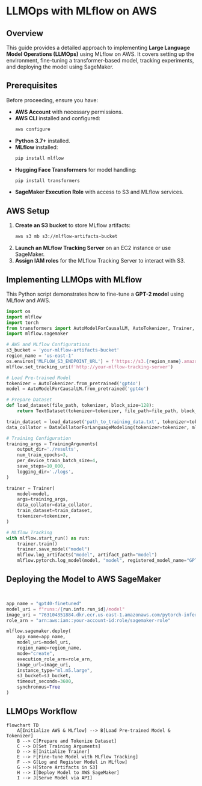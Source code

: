 # LLMOps with MLflow on AWS

## Overview
This guide provides a detailed approach to implementing **Large Language Model Operations (LLMOps)** using MLflow on AWS. It covers setting up the environment, fine-tuning a transformer-based model, tracking experiments, and deploying the model using SageMaker.

## Prerequisites
Before proceeding, ensure you have:
- **AWS Account** with necessary permissions.
- **AWS CLI** installed and configured:
  ```bash
  aws configure
  ```
- **Python 3.7+** installed.
- **MLflow** installed:
  ```bash
  pip install mlflow
  ```
- **Hugging Face Transformers** for model handling:
  ```bash
  pip install transformers
  ```
- **SageMaker Execution Role** with access to S3 and MLflow services.

## AWS Setup
1. **Create an S3 bucket** to store MLflow artifacts:
   ```bash
   aws s3 mb s3://mlflow-artifacts-bucket
   ```
2. **Launch an MLflow Tracking Server** on an EC2 instance or use SageMaker.
3. **Assign IAM roles** for the MLflow Tracking Server to interact with S3.

## Implementing LLMOps with MLflow
This Python script demonstrates how to fine-tune a **GPT-2 model** using MLflow and AWS.

```python
import os
import mlflow
import torch
from transformers import AutoModelForCausalLM, AutoTokenizer, Trainer, TrainingArguments, TextDataset, DataCollatorForLanguageModeling
import mlflow.sagemaker

# AWS and MLflow Configurations
s3_bucket = 'your-mlflow-artifacts-bucket'
region_name = 'us-east-1'
os.environ['MLFLOW_S3_ENDPOINT_URL'] = f'https://s3.{region_name}.amazonaws.com'
mlflow.set_tracking_uri(f'http://your-mlflow-tracking-server')

# Load Pre-trained Model
tokenizer = AutoTokenizer.from_pretrained('gpt4o')
model = AutoModelForCausalLM.from_pretrained('gpt4o')

# Prepare Dataset
def load_dataset(file_path, tokenizer, block_size=128):
    return TextDataset(tokenizer=tokenizer, file_path=file_path, block_size=block_size)

train_dataset = load_dataset('path_to_training_data.txt', tokenizer=tokenizer)
data_collator = DataCollatorForLanguageModeling(tokenizer=tokenizer, mlm=False)

# Training Configuration
training_args = TrainingArguments(
    output_dir='./results',
    num_train_epochs=3,
    per_device_train_batch_size=4,
    save_steps=10_000,
    logging_dir='./logs',
)

trainer = Trainer(
    model=model,
    args=training_args,
    data_collator=data_collator,
    train_dataset=train_dataset,
    tokenizer=tokenizer,
)

# MLflow Tracking
with mlflow.start_run() as run:
    trainer.train()
    trainer.save_model("model")
    mlflow.log_artifacts("model", artifact_path="model")
    mlflow.pytorch.log_model(model, "model", registered_model_name="GPT-2-Finetuned")
```

## Deploying the Model to AWS SageMaker
```python


app_name = "gpt40-finetuned"
model_uri = f"runs:/{run.info.run_id}/model"
image_uri = "763104351884.dkr.ecr.us-east-1.amazonaws.com/pytorch-inference:1.9.0-cpu-py38-ubuntu20.04"
role_arn = "arn:aws:iam::your-account-id:role/sagemaker-role"

mlflow.sagemaker.deploy(
    app_name=app_name,
    model_uri=model_uri,
    region_name=region_name,
    mode="create",
    execution_role_arn=role_arn,
    image_url=image_uri,
    instance_type="ml.m5.large",
    s3_bucket=s3_bucket,
    timeout_seconds=3600,
    synchronous=True
)
```

## LLMOps Workflow
```mermaid
flowchart TD
    A[Initialize AWS & MLflow] --> B[Load Pre-trained Model & Tokenizer]
    B --> C[Prepare and Tokenize Dataset]
    C --> D[Set Training Arguments]
    D --> E[Initialize Trainer]
    E --> F[Fine-tune Model with MLflow Tracking]
    F --> G[Log and Register Model in MLflow]
    G --> H[Store Artifacts in S3]
    H --> I[Deploy Model to AWS SageMaker]
    I --> J[Serve Model via API]
```



